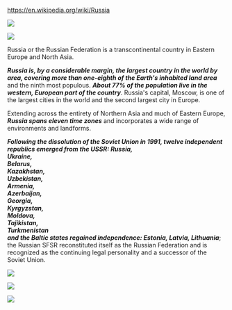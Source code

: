 https://en.wikipedia.org/wiki/Russia

![](https://upload.wikimedia.org/wikipedia/en/3/34/RussiaWorldMap.png)


![](https://upload.wikimedia.org/wikipedia/commons/thumb/5/5e/Russian_Federation_%28orthographic_projection%29_-_only_Crimea_disputed.svg/541px-Russian_Federation_%28orthographic_projection%29_-_only_Crimea_disputed.svg.png)



Russia or the Russian Federation is a transcontinental country in Eastern Europe and North Asia.


***Russia is, by a considerable margin, the largest country in the world by area, covering more than one-eighth of the Earth's inhabited land area*** and the ninth most populous. ***About 77% of the population live in the western, European part of the country***. Russia's capital, Moscow, is one of the largest cities in the world and the second largest city in Europe.


Extending across the entirety of Northern Asia and much of Eastern Europe, ***Russia spans eleven time zones*** and incorporates a wide range of environments and landforms.


***Following the dissolution of the Soviet Union in 1991, twelve independent republics emerged from the USSR: 
Russia, \
Ukraine, \
Belarus, \
Kazakhstan, \
Uzbekistan, \
Armenia, \
Azerbaijan, \
Georgia, \
Kyrgyzstan, \
Moldova, \
Tajikistan, \
Turkmenistan \
and the Baltic states regained independence: Estonia, Latvia, Lithuania***;  \
the Russian SFSR reconstituted itself as the Russian Federation and is recognized as the continuing legal personality and a successor of the Soviet Union.



![](http://s3-us-west-2.amazonaws.com/ktoo/2014/03/map-soviet-republics-624.png)


![](http://photos1.blogger.com/blogger/3679/1191/1600/.jpg)


![](https://cdn.britannica.com/s:700x450/41/183741-050-0FE7D7E8/World-Data-Locator-Map-Russia.jpg)



